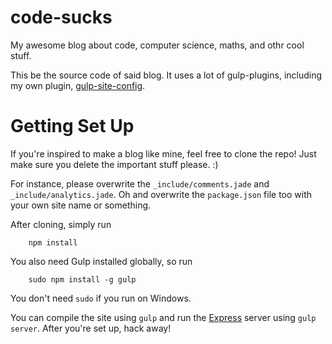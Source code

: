 code-sucks
=========
My awesome blog about code, computer science, maths, and othr cool stuff.

This be the source code of said blog. It uses a lot of gulp-plugins, including my own plugin, [gulp-site-config](https://www.npmjs.com/package/gulp-site-config). 

Getting Set Up
=============
If you're inspired to make a blog like mine, feel free to clone the repo! Just make sure you delete the important stuff please. :)

For instance, please overwrite the `_include/comments.jade` and `_include/analytics.jade`. Oh and overwrite the `package.json` file too with your own site name or something.

After cloning, simply run
```
    npm install
```

You also need Gulp installed globally, so run
```
    sudo npm install -g gulp
```

You don't need `sudo` if you run on Windows. 

You can compile the site using `gulp` and run the [Express](http://expressjs.com/) server using `gulp server`. After you're set up, hack away!

